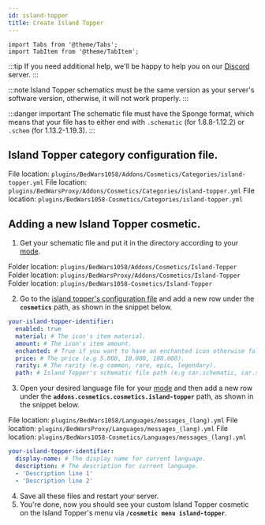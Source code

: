 ```yaml
---
id: island-topper
title: Create Island Topper
---
```


```mdx-code-block
import Tabs from '@theme/Tabs';
import TabItem from '@theme/TabItem';
```

:::tip
If you need additional help, we'll be happy to help you on our [Discord](https://mher.club/discord) server.
:::

:::note
Island Topper schematics must be the same version as your server's software version, otherwise, it will not work properly.
:::

:::danger important
The schematic file must have the Sponge format, which means that your file has to either end with `.schematic` (for 1.8.8-1.12.2) or `.schem` (for 1.13.2-1.19.3).
:::

## Island Topper category configuration file.

<Tabs groupId="dependency">
    <TabItem value="bedwars1058" label="BedWars1058">
    File location: <code>plugins/BedWars1058/Addons/Cosmetics/Categories/island-topper.yml</code>
    </TabItem>
    <TabItem value="bedwarsproxy" label="BedWarsProxy">
    File location: <code>plugins/BedWarsProxy/Addons/Cosmetics/Categories/island-topper.yml</code>
    </TabItem>
    <TabItem value="standalone" label="Standalone">
    File location: <code>plugins/BedWars1058-Cosmetics/Categories/island-topper.yml</code>
    </TabItem>
</Tabs>

## Adding a new Island Topper cosmetic.

1. Get your schematic file and put it in the directory according to your [mode](../../compatibility#dependencies).
<Tabs groupId="dependency">
    <TabItem value="bedwars1058" label="BedWars1058">
    Folder location: <code>plugins/BedWars1058/Addons/Cosmetics/Island-Topper</code>
    </TabItem>
    <TabItem value="bedwarsproxy" label="BedWarsProxy">
    Folder location: <code>plugins/BedWarsProxy/Addons/Cosmetics/Island-Topper</code>
    </TabItem>
    <TabItem value="standalone" label="Standalone">
    Folder location: <code>plugins/BedWars1058-Cosmetics/Island-Topper</code>
    </TabItem>
</Tabs>

2. Go to the [island topper's configuration file](#island-topper-category-configuration-file) and add a new row under the **`cosmetics`** path, as shown in the snippet below.

```yaml title="island-topper.yml (snippet)"
your-island-topper-identifier:
  enabled: true
  material: # The icon's item material.
  amount: # The icon's item amount.
  enchanted: # True if you want to have an enchanted icon otherwise false.
  price: # The price (e.g 5.000, 10.000, 100.000).
  rarity: # The rarity (e.g common, rare, epic, legendary).
  path: # Island Topper's schematic file path (e.g car.schematic, car.schem).
```

3. Open your desired language file for your [mode](../../compatibility#dependencies) and then add a new row under the **`addons.cosmetics.cosmetics.island-topper`** path, as shown in the snippet below.

<Tabs groupId="dependency">
    <TabItem value="bedwars1058" label="BedWars1058">
    File location: <code>plugins/BedWars1058/Languages/messages_(lang).yml</code>
    </TabItem>
    <TabItem value="bedwarsproxy" label="BedWarsProxy">
    File location: <code>plugins/BedWarsProxy/Languages/messages_(lang).yml</code>
    </TabItem>
    <TabItem value="standalone" label="Standalone">
    File location: <code>plugins/BedWars1058-Cosmetics/Languages/messages_(lang).yml</code>
    </TabItem>
</Tabs>

```yaml title="messages_(lang).yml (snippet)"
your-island-topper-identifier:
  display-name: # The display name for current language.
  description: # The description for current language.
  - 'Description line 1'
  - 'Description line 2'
```

4. Save all these files and restart your server.
5. You're done, now you should see your custom Island Topper cosmetic on the Island Topper's menu via **`/cosmetic menu island-topper`**.